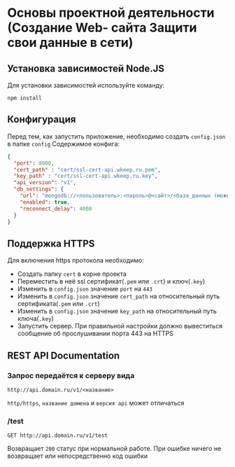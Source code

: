 # Основы проектной деятельности (Создание Web- сайта Защити свои данные в сети)

## Установка зависимостей Node.JS
Для установки зависимостей используйте команду:
```
npm install
```

## Конфигурация
Перед тем, как запустить приложение, необходимо создать `config.json` в папке `config`
Содержимое конфига:
```json
{
  "port": 8000,
  "cert_path" : "cert/ssl-cert-api.wkeep.ru.pem",
  "key_path" : "cert/ssl-cert-api.wkeep.ru.key",
  "api_version": "v1",
  "db_settings": {
    "url": "mongodb://<пользователь>:<пароль>@<сайт>/<база_данных (можно без нее)>?retryWrites=true",
    "enabled": true, 
    "reconnect_delay": 4000
  }
}
```

## Поддержка HTTPS
Для включения https протокола необходимо:
* Создать папку `cert` в корне проекта
* Переместить в неё ssl сертификат(`.pem` или `.crt`) и ключ(`.key`)
* Изменить в `config.json` значение `port` на `443`
* Изменить в `config.json` значение `cert_path` на относительный путь сертификата(`.pem` или `.crt`)
* Изменить в `config.json` значение `key_path` на относительный путь ключа(`.key`)
* Запустить сервер. При правильной настройки должно вывеститься сообщение об прослушивании порта 443 на HTTPS

## REST API Documentation

### Запрос передаётся к серверу вида
```
http://api.domain.ru/v1/<название>
```
`http/https`, `название домена` и `версия api` может отличаться

### /test
```
GET http://api.domain.ru/v1/test
```
Возвращает `200` статус при нормальной работе. При ошибке ничего не возвращает или непосредственно код ошибки